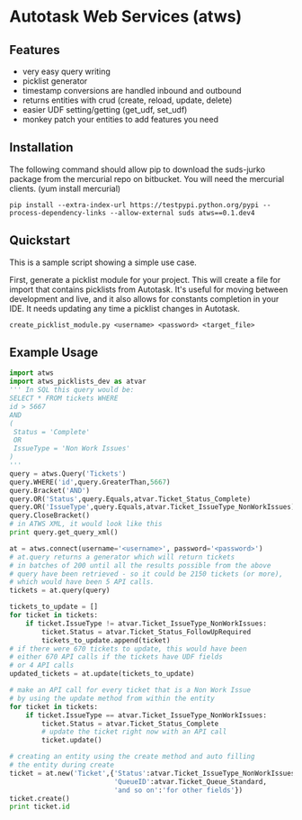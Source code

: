 Autotask Web Services (atws)
===
Features
---
* very easy query writing
* picklist generator
* timestamp conversions are handled inbound and outbound
* returns entities with crud (create, reload, update, delete)
* easier UDF setting/getting (get_udf, set_udf)
* monkey patch your entities to add features you need

Installation
---
The following command should allow pip to download the suds-jurko package from the mercurial repo on bitbucket.
You will need the mercurial clients. (yum install mercurial)
```
pip install --extra-index-url https://testpypi.python.org/pypi --process-dependency-links --allow-external suds atws==0.1.dev4
```

Quickstart
---
This is a sample script showing a simple use case.

First, generate a picklist module for your project.
This will create a file for import that contains picklists from Autotask.
It's useful for moving between development and live, and it also allows for constants completion in your IDE.
It needs updating any time a picklist changes in Autotask.
```
create_picklist_module.py <username> <password> <target_file>
```

Example Usage
----
```python
import atws
import atws_picklists_dev as atvar
''' In SQL this query would be:
SELECT * FROM tickets WHERE 
id > 5667
AND 
(
 Status = 'Complete'
 OR
 IssueType = 'Non Work Issues'
)
'''
query = atws.Query('Tickets')
query.WHERE('id',query.GreaterThan,5667)
query.Bracket('AND')
query.OR('Status',query.Equals,atvar.Ticket_Status_Complete)
query.OR('IssueType',query.Equals,atvar.Ticket_IssueType_NonWorkIssues)
query.CloseBracket()
# in ATWS XML, it would look like this
print query.get_query_xml()

at = atws.connect(username='<username>', password='<password>')
# at.query returns a generator which will return tickets
# in batches of 200 until all the results possible from the above
# query have been retrieved - so it could be 2150 tickets (or more), 
# which would have been 5 API calls.
tickets = at.query(query)

tickets_to_update = []
for ticket in tickets:
	if ticket.IssueType != atvar.Ticket_IssueType_NonWorkIssues:
		ticket.Status = atvar.Ticket_Status_FollowUpRequired
		tickets_to_update.append(ticket)
# if there were 670 tickets to update, this would have been 
# either 670 API calls if the tickets have UDF fields
# or 4 API calls
updated_tickets = at.update(tickets_to_update)

# make an API call for every ticket that is a Non Work Issue
# by using the update method from within the entity
for ticket in tickets:
	if ticket.IssueType == atvar.Ticket_IssueType_NonWorkIssues:
		ticket.Status = atvar.Ticket_Status_Complete
		# update the ticket right now with an API call
		ticket.update()

# creating an entity using the create method and auto filling
# the entity during create
ticket = at.new('Ticket',{'Status':atvar.Ticket_IssueType_NonWorkIssues,
                          'QueueID':atvar.Ticket_Queue_Standard,
                          'and so on':'for other fields'})
ticket.create()
print ticket.id



```


